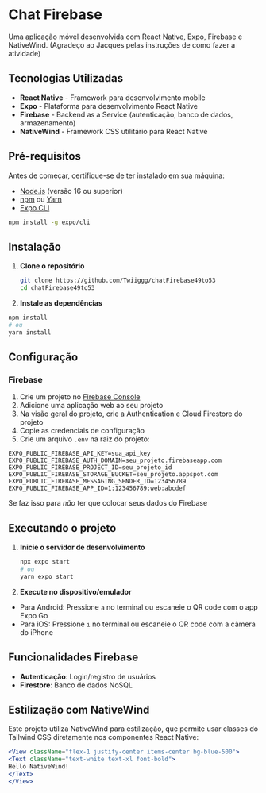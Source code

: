 # Chat Firebase

Uma aplicação móvel desenvolvida com React Native, Expo, Firebase e NativeWind.
(Agradeço ao Jacques pelas instruções de como fazer a atividade)

## Tecnologias Utilizadas

- **React Native** - Framework para desenvolvimento mobile
- **Expo** - Plataforma para desenvolvimento React Native
- **Firebase** - Backend as a Service (autenticação, banco de dados, armazenamento)
- **NativeWind** - Framework CSS utilitário para React Native

## Pré-requisitos

Antes de começar, certifique-se de ter instalado em sua máquina:

- [Node.js](https://nodejs.org/) (versão 16 ou superior)
- [npm](https://www.npmjs.com/) ou [Yarn](https://yarnpkg.com/)
- [Expo CLI](https://docs.expo.dev/get-started/installation/)

```bash
npm install -g expo/cli
```

## Instalação

1. **Clone o repositório**

    ```bash
    git clone https://github.com/Twiiggg/chatFirebase49to53
    cd chatFirebase49to53
    ```

2. **Instale as dependências**

  ```bash
  npm install
  # ou
  yarn install
  ```

## Configuração

### Firebase

1. Crie um projeto no [Firebase Console](https://console.firebase.google.com/)
2. Adicione uma aplicação web ao seu projeto
3. Na visão geral do projeto, crie a Authentication e Cloud Firestore do projeto
4. Copie as credenciais de configuração
5. Crie um arquivo `.env` na raiz do projeto:

```env
EXPO_PUBLIC_FIREBASE_API_KEY=sua_api_key
EXPO_PUBLIC_FIREBASE_AUTH_DOMAIN=seu_projeto.firebaseapp.com
EXPO_PUBLIC_FIREBASE_PROJECT_ID=seu_projeto_id
EXPO_PUBLIC_FIREBASE_STORAGE_BUCKET=seu_projeto.appspot.com
EXPO_PUBLIC_FIREBASE_MESSAGING_SENDER_ID=123456789
EXPO_PUBLIC_FIREBASE_APP_ID=1:123456789:web:abcdef
```

Se faz isso para *não* ter que colocar seus dados do Firebase

## Executando o projeto

1. **Inicie o servidor de desenvolvimento**

    ```bash
    npx expo start
    # ou
    yarn expo start
    ```

2. **Execute no dispositivo/emulador**

- Para Android: Pressione `a` no terminal ou escaneie o QR code com o app Expo Go
- Para iOS: Pressione `i` no terminal ou escaneie o QR code com a câmera do iPhone

## Funcionalidades Firebase

- **Autenticação**: Login/registro de usuários
- **Firestore**: Banco de dados NoSQL

## Estilização com NativeWind

Este projeto utiliza NativeWind para estilização, que permite usar classes do Tailwind CSS diretamente nos componentes React Native:

```jsx
<View className="flex-1 justify-center items-center bg-blue-500">
<Text className="text-white text-xl font-bold">
Hello NativeWind!
</Text>
</View>
```
